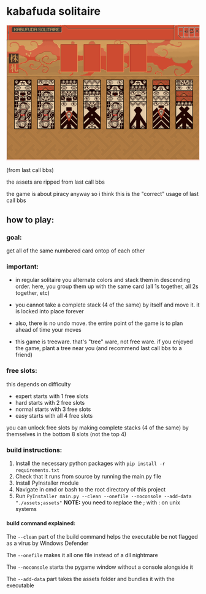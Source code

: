 # kabafuda solitaire

![demo.png](assets/demo.png)

(from last call bbs)

the assets are ripped from last call bbs

the game is about piracy anyway so i think this is the "correct" usage of last call bbs

## how to play:

### goal:

get all of the same numbered card ontop of each other

### important:

- in regular solitaire you alternate colors and stack them in descending order.
here, you group them up with the same card (all 1s together, all 2s together, etc)

- you cannot take a complete stack (4 of the same) by itself and move it. 
it is locked into place forever

- also, there is no undo move. the entire point of the game is to
plan ahead of time your moves

- this game is treeware. that's "tree" ware, not free ware.
if you enjoyed the game, plant a tree near you (and recommend last call bbs to a friend)

### free slots:

this depends on difficulty

- expert starts with 1 free slots
- hard starts with 2 free slots
- normal starts with 3 free slots
- easy starts with all 4 free slots

you can unlock free slots by making complete stacks (4 of the same) by themselves 
in the bottom 8 slots (not the top 4)

### build instructions:

1) Install the necessary python packages with `pip install -r requirements.txt`
2) Check that it runs from source by running the main.py file
3) Install PyInstaller module
4) Navigate in cmd or bash to the root directory of this project
5) Run `PyInstaller main.py --clean --onefile --noconsole --add-data "./assets;assets"`
**NOTE:** you need to replace the ; with : on unix systems
   

#### build command explained:

The `--clean` part of the build command helps the executable be not flagged as a virus by Windows Defender

The `--onefile` makes it all one file instead of a dll nightmare

The `--noconsole` starts the pygame window without a console alongside it

The `--add-data` part takes the assets folder and bundles it with the executable
